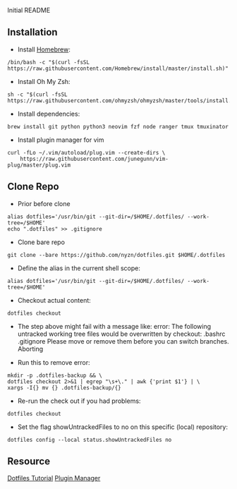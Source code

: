 Initial README
 
## Installation

- Install [Homebrew](https://brew.sh/index_de):
```
/bin/bash -c "$(curl -fsSL https://raw.githubusercontent.com/Homebrew/install/master/install.sh)"
```

- Install Oh My Zsh:
```
sh -c "$(curl -fsSL https://raw.githubusercontent.com/ohmyzsh/ohmyzsh/master/tools/install.sh)"
```

- Install dependencies:
```
brew install git python python3 neovim fzf node ranger tmux tmuxinator
```

- Install plugin manager for vim
```
curl -fLo ~/.vim/autoload/plug.vim --create-dirs \
    https://raw.githubusercontent.com/junegunn/vim-plug/master/plug.vim
```

## Clone Repo

- Prior before clone
```
alias dotfiles='/usr/bin/git --git-dir=/$HOME/.dotfiles/ --work-tree=/$HOME'
echo ".dotfiles" >> .gitignore
```

- Clone bare repo
```
git clone --bare https://github.com/nyzn/dotfiles.git $HOME/.dotfiles
```

- Define the alias in the current shell scope:
```
alias dotfiles='/usr/bin/git --git-dir=/$HOME/.dotfiles/ --work-tree=/$HOME'
```

- Checkout actual content:
```
dotfiles checkout
```

- The step above might fail with a message like:
error: The following untracked working tree files would be overwritten by checkout:
    .bashrc
    .gitignore
Please move or remove them before you can switch branches.
Aborting

- Run this to remove error:
```
mkdir -p .dotfiles-backup && \
dotfiles checkout 2>&1 | egrep "\s+\." | awk {'print $1'} | \
xargs -I{} mv {} .dotfiles-backup/{}
```

- Re-run the check out if you had problems:
```
dotfiles checkout
```

- Set the flag showUntrackedFiles to no on this specific (local) repository:
```
dotfiles config --local status.showUntrackedFiles no
```

## Resource

[Dotfiles Tutorial](https://www.atlassian.com/git/tutorials/dotfiles)
[Plugin Manager](https://github.com/junegunn/vim-plug)


